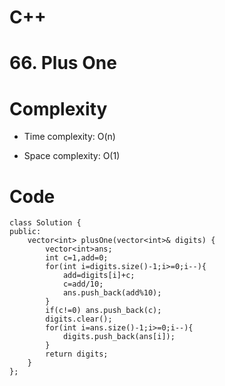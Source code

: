 # C++
<!-- Describe your first thoughts on how to solve this problem. -->
# 66. Plus One
<!-- Describe your approach to solving the problem. -->

# Complexity
- Time complexity: O(n)
<!-- Add your time complexity here, e.g. $$O(n)$$ -->

- Space complexity: O(1)
<!-- Add your space complexity here, e.g. $$O(n)$$ -->

# Code
```
class Solution {
public:
    vector<int> plusOne(vector<int>& digits) {
        vector<int>ans;
        int c=1,add=0;
        for(int i=digits.size()-1;i>=0;i--){
            add=digits[i]+c;
            c=add/10;
            ans.push_back(add%10);
        }
        if(c!=0) ans.push_back(c);
        digits.clear();
        for(int i=ans.size()-1;i>=0;i--){
            digits.push_back(ans[i]);
        }
        return digits;
    }
};
```
